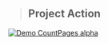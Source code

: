 > ## Project Action  

[![Demo CountPages alpha](https://github.com/LukaszKolodziejski/xs_Move-Baloon__React.js/blob/master/src/video/video.gif)](https://github.com/LukaszKolodziejski/xs_Move-Baloon__React.js)
